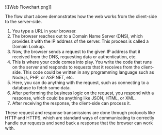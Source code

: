 ![[Web Flowchart.png]]

The flow chart above demonstrates how the web works from the client-side to the server-side.

1.  You type a URL in your browser.
2.  The browser reaches out to a Domain Name Server (DNS), which provides it with the IP address of the server. This process is called a Domain Lookup.
3.  Now, the browser sends a request to the given IP address that it received from the DNS, requesting data or authentication, etc.
4.  This is where your code comes into play. You write the code that runs on the server and responds to requests that it receives from the client-side. This code could be written in any programming language such as Node.js, PHP, or ASP.NET, etc.
5.  Here, you can do anything with the request, such as connecting to a database to fetch some data.
6.  After performing the business logic on the request, you respond with a response, which could be anything like JSON, HTML, or XML.
7.  After receiving the response, the client-side can process it.

These request and response transmissions are done through protocols like HTTP and HTTPS, which are standard ways of communicating to correctly handle our requests and send back a response that the browser can work with.